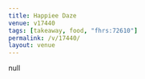 ```yaml
---
title: Happiee Daze
venue: v17440
tags: [takeaway, food, "fhrs:72610"]
permalink: /v/17440/
layout: venue
---
```

null